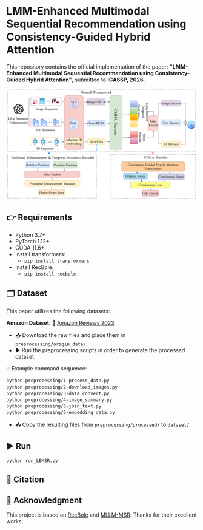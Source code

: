 # LMM-Enhanced Multimodal Sequential Recommendation using Consistency-Guided Hybrid Attention

This repository contains the official implementation of the paper:
**"LMM-Enhanced Multimodal Sequential Recommendation using Consistency-Guided Hybrid Attention"**, submitted to **ICASSP, 2026**.

![image-20250919170859205](README.assets/image-20250919170859205.png)

## 👉 Requirements

* Python 3.7+
* PyTorch 1.12+
* CUDA 11.6+
* Install transformers:
  * `pip install transformers`
* Install RecBole:
  * `pip install recbole`

## 🗂️ Dataset

This paper utilizes the following datasets:

**Amazon Dataset**: 🔗 [Amazon Reviews 2023](https://amazon-reviews-2023.github.io/#grouped-by-category)

- 📥 Download the raw files and place them in `preprocessing/origin_data/`.
- ▶️ Run the preprocessing scripts in order to generate the processed dataset.

💡 Example command sequence:

```bash
python preprocessing/1-process_data.py
python preprocessing/2-download_images.py
python preprocessing/3-data_convert.py
python preprocessing/4-image_summary.py
python preprocessing/5-join_text.py
python preprocessing/6-embedding_data.py
```

- 📤 Copy the resulting files from `preprocessing/processed/` to `dataset/`.

## ▶️ Run

```bash
python run_LEMSR.py
```



## 📌 Citation



## 🙏 Acknowledgment

This project is based on  [RecBole](https://github.com/RUCAIBox/RecBole) and [MLLM-MSR](https://github.com/YuyangYe/MLLM-MSR).  Thanks for their excellent works.



